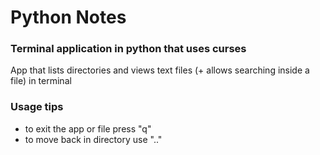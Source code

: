 # Python Notes #
### Terminal application in python that uses curses ###
App that lists directories and views text files (+ allows searching inside a file) in terminal

### Usage tips ###
- to exit the app or file press "q"
- to move back in directory use ".."
